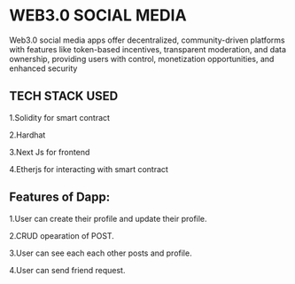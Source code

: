 
# WEB3.0 SOCIAL MEDIA

Web3.0 social media apps offer decentralized, community-driven platforms with features like token-based incentives, transparent moderation, and data ownership, providing users with control, monetization opportunities, and enhanced security

## TECH STACK USED

1.Solidity for smart contract

2.Hardhat

3.Next Js for frontend

4.Etherjs for interacting with smart contract
## Features of Dapp:
1.User can create their profile and update their profile.

2.CRUD opearation of POST.

3.User can see each each other posts and profile.

4.User can send friend request.
